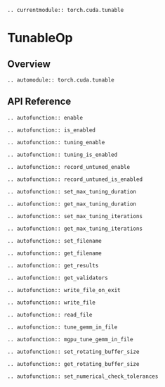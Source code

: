 ```{eval-rst}
.. currentmodule:: torch.cuda.tunable
```

# TunableOp

## Overview

```{eval-rst}
.. automodule:: torch.cuda.tunable
```

## API Reference

```{eval-rst}
.. autofunction:: enable
```

```{eval-rst}
.. autofunction:: is_enabled
```

```{eval-rst}
.. autofunction:: tuning_enable
```

```{eval-rst}
.. autofunction:: tuning_is_enabled
```

```{eval-rst}
.. autofunction:: record_untuned_enable
```

```{eval-rst}
.. autofunction:: record_untuned_is_enabled
```

```{eval-rst}
.. autofunction:: set_max_tuning_duration
```

```{eval-rst}
.. autofunction:: get_max_tuning_duration
```

```{eval-rst}
.. autofunction:: set_max_tuning_iterations
```

```{eval-rst}
.. autofunction:: get_max_tuning_iterations
```

```{eval-rst}
.. autofunction:: set_filename
```

```{eval-rst}
.. autofunction:: get_filename
```

```{eval-rst}
.. autofunction:: get_results
```

```{eval-rst}
.. autofunction:: get_validators
```

```{eval-rst}
.. autofunction:: write_file_on_exit
```

```{eval-rst}
.. autofunction:: write_file
```

```{eval-rst}
.. autofunction:: read_file
```

```{eval-rst}
.. autofunction:: tune_gemm_in_file
```

```{eval-rst}
.. autofunction:: mgpu_tune_gemm_in_file
```

```{eval-rst}
.. autofunction:: set_rotating_buffer_size
```

```{eval-rst}
.. autofunction:: get_rotating_buffer_size
```

```{eval-rst}
.. autofunction:: set_numerical_check_tolerances
```